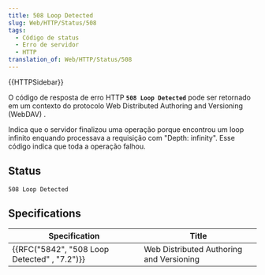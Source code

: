 ```yaml
---
title: 508 Loop Detected
slug: Web/HTTP/Status/508
tags:
  - Código de status
  - Erro de servidor
  - HTTP
translation_of: Web/HTTP/Status/508
---
```

{{HTTPSidebar}}

O código de resposta de erro HTTP **`508 Loop Detected`** pode ser retornado em um contexto do protocolo Web Distributed Authoring and Versioning (WebDAV) .

Indica que o servidor finalizou uma operação porque encontrou um loop infinito enquando processava a requisição com "Depth: infinity". Esse código indica que toda a operação falhou.

## Status

```
508 Loop Detected
```

## Specifications

| Specification                                                | Title                                    |
| ------------------------------------------------------------ | ---------------------------------------- |
| {{RFC("5842", "508 Loop Detected" , "7.2")}} | Web Distributed Authoring and Versioning |
